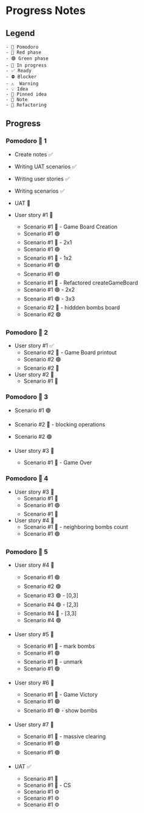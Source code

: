 # Progress Notes

## Legend

```
- 🍅 Pomodoro
- 🔴 Red phase
- 🟢 Green phase
- 🚧 In progress
- ✅ Ready
- ⛔ Blocker
- ⚠  Warning
- 💡 Idea
- 📌 Pinned idea
- 📝 Note
- 🔨 Refactoring
```

## Progress

### Pomodoro 🍅 1

- Create notes ✅
- Writing UAT scenarios ✅
- Writing user stories ✅
- Writing scenarios ✅
- UAT 🚧

- User story #1 🚧
  - Scenario #1 🔴 - Game Board Creation
  - Scenario #1 🟢
  - Scenario #1 🔴 - 2x1
  - Scenario #1 🟢
  - Scenario #1 🔴 - 1x2
  - Scenario #1 🟢
  - Scenario #1 🟢
  - Scenario #1 🔨 - Refactored createGameBoard
  - Scenario #1 🟢 - 2x2
  - Scenario #1 🟢 - 3x3
  - Scenario #2 🔴 - hiddden bombs board
  - Scenario #2 🟢

### Pomodoro 🍅 2

- User story #1 ✅
  - Scenario #2 🔴 - Game Board printout
  - Scenario #2 🟢
  - Scenario #2 🔨
- User story #2 🚧
  - Scenario #1 🔴

### Pomodoro 🍅 3

- Scenario #1 🟢
- Scenario #2 🔴 - blocking operations
- Scenario #2 🟢

- User story #3 🚧
  - Scenario #1 🔴 - Game Over

### Pomodoro 🍅 4

- User story #3 🚧
  - Scenario #1 🔴
  - Scenario #1 🟢
  - Scenario #1 🔨
- User story #4 🚧
  - Scenario #1 🔴 - neighboring bombs count
  - Scenario #1 🟢

### Pomodoro 🍅 5

- User story #4 🚧

  - Scenario #1 🟢
  - Scenario #2 🟢
  - Scenario #3 🟢 - [0,3]
  - Scenario #4 🟢 - [2,3]
  - Scenario #4 🔴 - [3,3]
  - Scenario #4 🟢

- User story #5 🚧
  - Scenario #1 🔴 - mark bombs
  - Scenario #1 🟢
  - Scenario #1 🔴 - unmark
  - Scenario #1 🟢
- User story #6 🚧

  - Scenario #1 🔴 - Game Victory
  - Scenario #1 🟢
  - Scenario #1 🟢 - show bombs

- User story #7 🚧
  - Scenario #1 🔴 - massive clearing
  - Scenario #1 🟢
  - Scenario #1 🟢
- UAT ✅
  - Scenario #1 📝
  - Scenario #1 🔨 - CS
  - Scenario #1 ⚙
  - Scenario #1 ⚙
  - Scenario #1 ⚙
